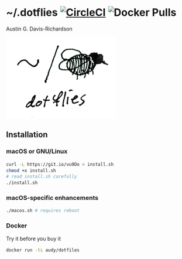 # ~/.dotflies [![CircleCI](https://img.shields.io/circleci/project/github/audy/dotflies.svg)](https://circleci.com/gh/audy/dotflies) ![Docker Pulls](https://img.shields.io/docker/pulls/audy/dotfiles.svg)

Austin G. Davis-Richardson

![~/. (fly)](./logo.png?raw=true)

## Installation

### macOS or GNU/Linux

```bash
curl -L https://git.io/vu9Do > install.sh
chmod +x install.sh
# read install.sh carefully
./install.sh
```
### macOS-specific enhancements

```bash
./macos.sh # requires reboot
```

### Docker

Try it before you buy it

```bash
docker run -ti audy/dotfiles
```
